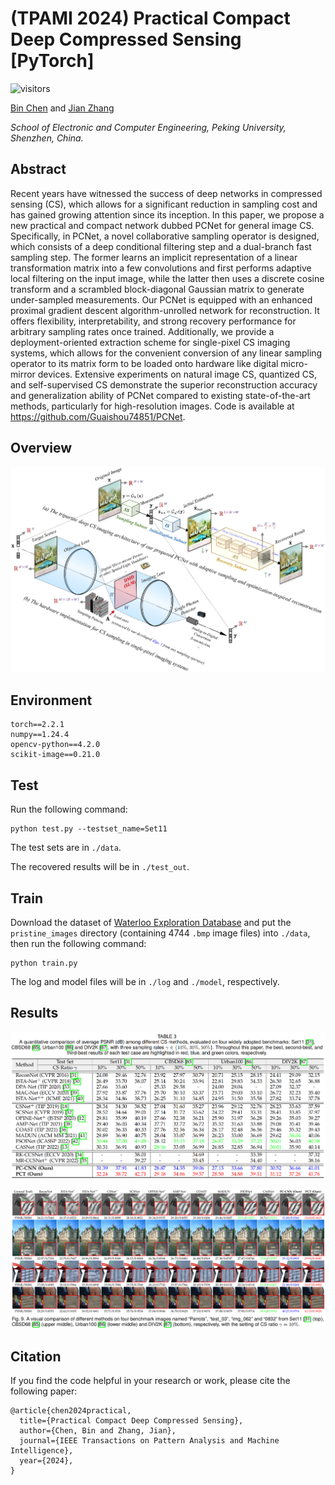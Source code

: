 # (TPAMI 2024) Practical Compact Deep Compressed Sensing [PyTorch]

![visitors](https://visitor-badge.laobi.icu/badge?page_id=Guaishou74851.PCNet)

[Bin Chen](https://scholar.google.com/citations?hl=en&user=aZDNm98AAAAJ) and [Jian Zhang](https://jianzhang.tech/)

*School of Electronic and Computer Engineering, Peking University, Shenzhen, China.*

## Abstract

Recent years have witnessed the success of deep networks in compressed sensing (CS), which allows for a significant reduction in sampling cost and has gained growing attention since its inception. In this paper, we propose a new practical and compact network dubbed PCNet for general image CS. Specifically, in PCNet, a novel collaborative sampling operator is designed, which consists of a deep conditional filtering step and a dual-branch fast sampling step. The former learns an implicit representation of a linear transformation matrix into a few convolutions and first performs adaptive local filtering on the input image, while the latter then uses a discrete cosine transform and a scrambled block-diagonal Gaussian matrix to generate under-sampled measurements. Our PCNet is equipped with an enhanced proximal gradient descent algorithm-unrolled network for reconstruction. It offers flexibility, interpretability, and strong recovery performance for arbitrary sampling rates once trained. Additionally, we provide a deployment-oriented extraction scheme for single-pixel CS imaging systems, which allows for the convenient conversion of any linear sampling operator to its matrix form to be loaded onto hardware like digital micro-mirror devices. Extensive experiments on natural image CS, quantized CS, and self-supervised CS demonstrate the superior reconstruction accuracy and generalization ability of PCNet compared to existing state-of-the-art methods, particularly for high-resolution images. Code is available at https://github.com/Guaishou74851/PCNet.

## Overview

![arch](figs/arch.png)

## Environment

```shell
torch==2.2.1
numpy==1.24.4
opencv-python==4.2.0
scikit-image==0.21.0
```

## Test

Run the following command:

```shell
python test.py --testset_name=Set11
```

The test sets are in `./data`.

The recovered results will be in `./test_out`.

## Train

Download the dataset of [Waterloo Exploration Database](https://kedema.org/project/exploration/index.html) and put the `pristine_images` directory (containing 4744 `.bmp` image files) into `./data`, then run the following command:

```
python train.py
```

The log and model files will be in `./log` and `./model`, respectively.

## Results

![comp1](figs/comp1.png)

![comp2](figs/comp2.png)

## Citation

If you find the code helpful in your research or work, please cite the following paper:

```
@article{chen2024practical,
  title={Practical Compact Deep Compressed Sensing},
  author={Chen, Bin and Zhang, Jian},
  journal={IEEE Transactions on Pattern Analysis and Machine Intelligence},
  year={2024},
}
```
